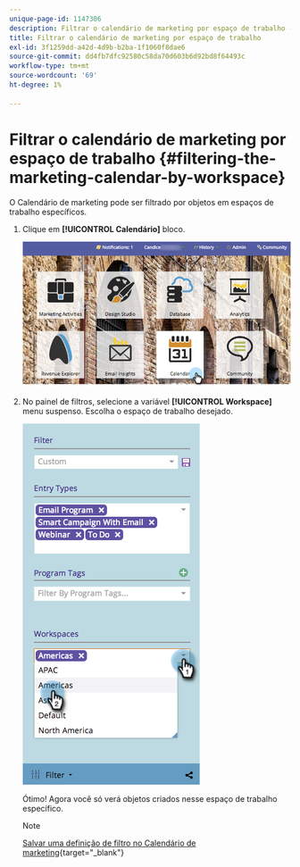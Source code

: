 ```yaml
---
unique-page-id: 1147306
description: Filtrar o calendário de marketing por espaço de trabalho - Documentação do Marketo - Documentação do produto
title: Filtrar o calendário de marketing por espaço de trabalho
exl-id: 3f1259dd-a42d-4d9b-b2ba-1f1060f8dae6
source-git-commit: dd4fb7dfc92580c58da70d603b6d92bd8f64493c
workflow-type: tm+mt
source-wordcount: '69'
ht-degree: 1%

---
```


# Filtrar o calendário de marketing por espaço de trabalho {#filtering-the-marketing-calendar-by-workspace}

O Calendário de marketing pode ser filtrado por objetos em espaços de trabalho específicos.

1. Clique em **[!UICONTROL Calendário]** bloco.

   ![](assets/2017-05-10-15-30-47-1.png)

1. No painel de filtros, selecione a variável **[!UICONTROL Workspace]** menu suspenso. Escolha o espaço de trabalho desejado.

   ![](assets/image2014-9-24-11-3a34-3a6.png)

   Ótimo! Agora você só verá objetos criados nesse espaço de trabalho específico.

   >[!NOTE]
   >
   >[Salvar uma definição de filtro no Calendário de marketing](/help/marketo/product-docs/core-marketo-concepts/marketing-calendar/working-with-the-calendar/saving-a-filter-definition-in-the-marketing-calendar.md){target="_blank"}
